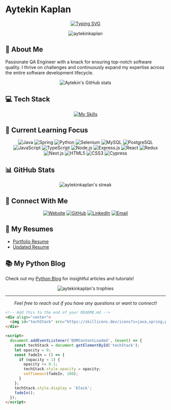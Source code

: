 # Aytekin Kaplan

<div align="center">
  
  [![Typing SVG](https://readme-typing-svg.herokuapp.com?font=Fira+Code&pause=1000&color=39FF14&center=true&vCenter=true&width=435&lines=Quality+Assurance+Engineer;Software+Developer;Continuous+Learner)](https://git.io/typing-svg)

  <img src="https://komarev.com/ghpvc/?username=aytekinkaplan&label=Profile%20views&color=0e75b6&style=flat" alt="aytekinkaplan" />
</div>

## 🚀 About Me

Passionate QA Engineer with a knack for ensuring top-notch software quality. I thrive on challenges and continuously expand my expertise across the entire software development lifecycle.

<div align="center">
  <img src="https://github-readme-stats.vercel.app/api?username=aytekinkaplan&show_icons=true&theme=radical" alt="Aytekin's GitHub stats" />
</div>

## 💻 Tech Stack

<div align="center">
  
  [![My Skills](https://skillicons.dev/icons?i=java,spring,py,ts,js,selenium,maven,mongodb,mysql,nodejs,aws,docker,git,github,githubactions,jenkins,idea,pycharm,vscode,webstorm,postman)](https://skillicons.dev)
  
</div>

## 🌱 Current Learning Focus

<div align="center">

  ![Java](https://img.shields.io/badge/Java-ED8B00?style=for-the-badge&logo=java&logoColor=white)
  ![Spring](https://img.shields.io/badge/Spring-6DB33F?style=for-the-badge&logo=spring&logoColor=white)
  ![Python](https://img.shields.io/badge/Python-3776AB?style=for-the-badge&logo=python&logoColor=white)
  ![Selenium](https://img.shields.io/badge/Selenium-43B02A?style=for-the-badge&logo=Selenium&logoColor=white)
  ![MySQL](https://img.shields.io/badge/MySQL-00000F?style=for-the-badge&logo=mysql&logoColor=white)
  ![PostgreSQL](https://img.shields.io/badge/PostgreSQL-316192?style=for-the-badge&logo=postgresql&logoColor=white)
  ![JavaScript](https://img.shields.io/badge/JavaScript-F7DF1E?style=for-the-badge&logo=javascript&logoColor=black)
  ![TypeScript](https://img.shields.io/badge/TypeScript-007ACC?style=for-the-badge&logo=typescript&logoColor=white)
  ![Node.js](https://img.shields.io/badge/Node.js-43853D?style=for-the-badge&logo=node.js&logoColor=white)
  ![Express.js](https://img.shields.io/badge/Express.js-404D59?style=for-the-badge)
  ![React](https://img.shields.io/badge/React-20232A?style=for-the-badge&logo=react&logoColor=61DAFB)
  ![Redux](https://img.shields.io/badge/Redux-593D88?style=for-the-badge&logo=redux&logoColor=white)
  ![Next.js](https://img.shields.io/badge/next.js-000000?style=for-the-badge&logo=next.js&logoColor=white)
  ![HTML5](https://img.shields.io/badge/HTML5-E34F26?style=for-the-badge&logo=html5&logoColor=white)
  ![CSS3](https://img.shields.io/badge/CSS3-1572B6?style=for-the-badge&logo=css3&logoColor=white)
  ![Cypress](https://img.shields.io/badge/Cypress-17202C?style=for-the-badge&logo=cypress&logoColor=white)

</div>

## 📊 GitHub Stats

<div align="center">
  <img src="https://github-readme-streak-stats.herokuapp.com/?user=aytekinkaplan&theme=dark" alt="aytekinkaplan's streak" />
</div>

## 🤝 Connect With Me

<div align="center">
  
  [![Website](https://img.shields.io/badge/Website-Portfolio-brightgreen?style=for-the-badge)](https://aytekinkaplan.github.io/resume/)
  [![GitHub](https://img.shields.io/badge/GitHub-100000?style=for-the-badge&logo=github&logoColor=white)](https://github.com/aytekinkaplan)
  [![LinkedIn](https://img.shields.io/badge/LinkedIn-0077B5?style=for-the-badge&logo=linkedin&logoColor=white)](https://www.linkedin.com/in/aytekinkaplan/)
  [![Email](https://img.shields.io/badge/Email-D14836?style=for-the-badge&logo=gmail&logoColor=white)](mailto:ytknkpln@gmail.com)

</div>

## 📄 My Resumes

- [Portfolio Resume](https://aytekinkaplan.github.io/my-portfolio/index.html)
- [Updated Resume](https://aytekinkaplan.github.io/my-resume/index.html)

## 📚 My Python Blog

Check out my [Python Blog](https://aytekinkaplan.github.io/python-blog/) for insightful articles and tutorials!

<div align="center">
  <img src="https://github-profile-trophy.vercel.app/?username=aytekinkaplan&theme=darkhub&no-frame=true&row=1&&margin-w=20&no-bg=true" alt="aytekinkaplan's trophies" />
</div>

---

<div align="center">
  <i>Feel free to reach out if you have any questions or want to connect!</i>
</div>

```html
<!-- Add this to the end of your README.md -->
<div align="center">
  <img id="techStack" src="https://skillicons.dev/icons?i=java,spring,py,ts,js,selenium,maven,mongodb,mysql,nodejs,aws,docker,git,github,githubactions,jenkins,idea,pycharm,vscode,webstorm,postman" alt="Tech Stack" style="display:none;">
</div>

<script>
  document.addEventListener('DOMContentLoaded', (event) => {
    const techStack = document.getElementById('techStack');
    let opacity = 0;
    const fadeIn = () => {
      if (opacity < 1) {
        opacity += 0.1;
        techStack.style.opacity = opacity;
        setTimeout(fadeIn, 100);
      }
    };
    techStack.style.display = 'block';
    fadeIn();
  });
</script>
```
